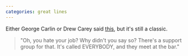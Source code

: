 ```yaml
---
categories: great lines
---
```


<p>Either George Carlin or Drew Carey said <a href="https://www.reddit.com/r/quotes/comments/36hk8d/oh_you_hate_your_job_why_didnt_you_say_so_theres/">this</a>, but it's still a classic.</p>

<blockquote>
<p>"Oh, you hate your job? Why didn't you say so? There's a support group for that. It's called EVERYBODY, and they meet at the bar."</p>
</blockquote>